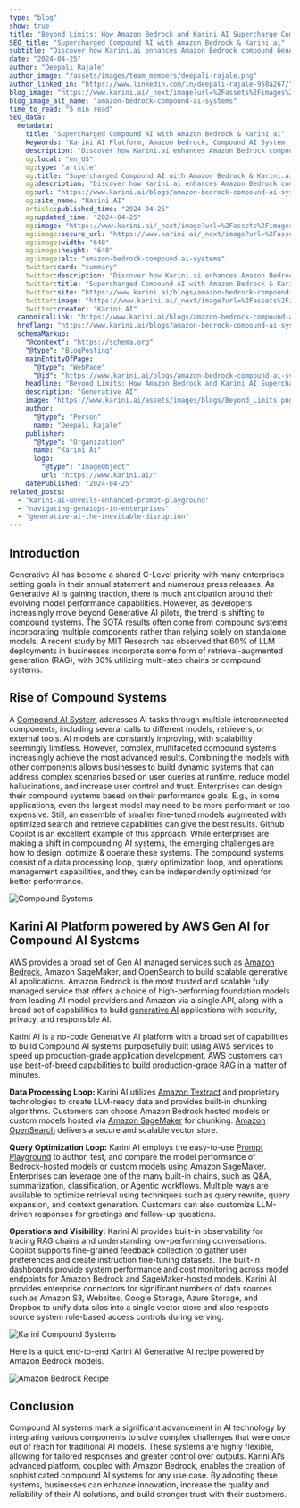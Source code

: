 ```yaml
---
type: "blog"
show: true
title: "Beyond Limits: How Amazon Bedrock and Karini AI Supercharge Compound AI Systems"
SEO_title: "Supercharged Compound AI with Amazon Bedrock & Karini.ai"
subtitle: "Discover how Karini.ai enhances Amazon Bedrock compound GenAI systems for greater innovation, efficiency, and scalability. Revolutionize your tech today!"
date: "2024-04-25"
author: "Deepali Rajale"
author_image: "/assets/images/team_members/deepali-rajale.png"
author_linked_in: "https://www.linkedin.com/in/deepali-rajale-958a267/"
blog_image: "https://www.karini.ai/_next/image?url=%2Fassets%2Fimages%2Fblogs%2FBeyond_Limits.png&w=640&q=75"
blog_image_alt_name: "amazon-bedrock-compound-ai-systems"
time_to_read: "5 min read"
SEO_data:
  metadata:
    title: "Supercharged Compound AI with Amazon Bedrock & Karini.ai"
    keywords: "Karini AI Platform, Amazon bedrock, Compound AI System, Business Innovation, Generative AI Pilots"
    description: "Discover how Karini.ai enhances Amazon Bedrock compound GenAI systems for greater innovation, efficiency, and scalability. Revolutionize your tech today!"
    og:local: "en_US"
    og:type: "article"
    og:title: "Supercharged Compound AI with Amazon Bedrock & Karini.ai"
    og:description: "Discover how Karini.ai enhances Amazon Bedrock compound GenAI systems for greater innovation, efficiency, and scalability. Revolutionize your tech today!"
    og:url: "https://www.karini.ai/blogs/amazon-bedrock-compound-ai-systems"
    og:site_name: "Karini AI"
    article:published_time: "2024-04-25"
    og:updated_time: "2024-04-25"
    og:image: "https://www.karini.ai/_next/image?url=%2Fassets%2Fimages%2Fblogs%2FBeyond_Limits.png&w=640&q=75"
    og:image:secure_url: "https://www.karini.ai/_next/image?url=%2Fassets%2Fimages%2Fblogs%2FBeyond_Limits.png&w=640&q=75"
    og:image:width: "640"
    og:image:height: "640"
    og:image:alt: "amazon-bedrock-compound-ai-systems"
    twitter:card: "summary"
    twitter:description: "Discover how Karini.ai enhances Amazon Bedrock compound GenAI systems for greater innovation, efficiency, and scalability. Revolutionize your tech today!"
    twitter:title: "Supercharged Compound AI with Amazon Bedrock & Karini.ai"
    twitter:site: "https://www.karini.ai/blogs/amazon-bedrock-compound-ai-systems"
    twitter:image: "https://www.karini.ai/_next/image?url=%2Fassets%2Fimages%2Fblogs%2FBeyond_Limits.png&w=640&q=75"
    twitter:creator: "Karini AI"
  canonicalLink: "https://www.karini.ai/blogs/amazon-bedrock-compound-ai-systems"
  hreflang: "https://www.karini.ai/blogs/amazon-bedrock-compound-ai-systems"
  schemaMarkup:
    "@context": "https://schema.org"
    "@type": "BlogPosting"
    mainEntityOfPage:
      "@type": "WebPage"
      "@id": "https://www.karini.ai/blogs/amazon-bedrock-compound-ai-systems"
    headline: "Beyond Limits: How Amazon Bedrock and Karini AI Supercharge Compound AI Systems"
    description: "Generative AI"
    image: "https://www.karini.ai/assets/images/blogs/Beyond_Limits.png"
    author:
      "@type": "Person"
      name: "Deepali Rajale"
    publisher:
      "@type": "Organization"
      name: "Karini Ai"
      logo:
        "@type": "ImageObject"
        url: "https://www.karini.ai/"
    datePublished: "2024-04-25"
related_posts:
  - "karini-ai-unveils-enhanced-prompt-playground"
  - "navigating-genaiops-in-enterprises"
  - "generative-ai-the-inevitable-disruption"
---
```


## Introduction

Generative AI has become a shared C-Level priority with many enterprises setting goals in their annual statement and numerous press releases. As Generative AI is gaining traction, there is much anticipation around their evolving model performance capabilities. However, as developers increasingly move beyond Generative AI pilots, the trend is shifting to compound systems. The SOTA results often come from compound systems incorporating multiple components rather than relying solely on standalone models. A recent study by MIT Research has observed that 60% of LLM deployments in businesses incorporate some form of retrieval-augmented generation (RAG), with 30% utilizing multi-step chains or compound systems.

## Rise of Compound Systems

A [Compound AI System](https://bair.berkeley.edu/blog/2024/02/18/compound-ai-systems/) addresses AI tasks through multiple interconnected components, including several calls to different models, retrievers, or external tools. AI models are constantly improving, with scalability seemingly limitless. However, complex, multifaceted compound systems increasingly achieve the most advanced results. Combining the models with other components allows businesses to build dynamic systems that can address complex scenarios based on user queries at runtime, reduce model hallucinations, and increase user control and trust. Enterprises can design their compound systems based on their performance goals. E.g., in some applications, even the largest model may need to be more performant or too expensive. Still, an ensemble of smaller fine-tuned models augmented with optimized search and retrieve capabilities can give the best results. Github Copilot is an excellent example of this approach. While enterprises are making a shift in compounding AI systems, the emerging challenges are how to design, optimize & operate these systems. The compound systems consist of a data processing loop, query optimization loop, and operations management capabilities, and they can be independently optimized for better performance.

![Compound Systems](/assets/images/blogs/Compound_systems.png)

## Karini AI Platform powered by AWS Gen AI for Compound AI Systems

AWS provides a broad set of Gen AI managed services such as [Amazon Bedrock](https://aws.amazon.com/bedrock/), Amazon SageMaker, and OpenSearch to build scalable generative AI applications. Amazon Bedrock is the most trusted and scalable fully managed service that offers a choice of high-performing foundation models from leading AI model providers and Amazon via a single API, along with a broad set of capabilities to build [generative AI](https://aws.amazon.com/generative-ai/) applications with security, privacy, and responsible AI.

Karini AI is a no-code Generative AI platform with a broad set of capabilities to build Compound AI systems purposefully built using AWS services to speed up production-grade application development. AWS customers can use best-of-breed capabilities to build production-grade RAG in a matter of minutes.

**Data Processing Loop:** Karini AI utilizes [Amazon Textract](https://aws.amazon.com/textract/) and proprietary technologies to create LLM-ready data and provides built-in chunking algorithms. Customers can choose Amazon Bedrock hosted models or custom models hosted via [Amazon SageMaker](https://aws.amazon.com/sagemaker/) for chunking. [Amazon OpenSearch](https://aws.amazon.com/opensearch-service/) delivers a secure and scalable vector store.

**Query Optimization Loop:** Karini AI employs the easy-to-use [Prompt Playground](https://www.karini.ai/announcements/karini-ai-unveils-enhanced-prompt-playground) to author, test, and compare the model performance of Bedrock-hosted models or custom models using Amazon SageMaker. Enterprises can leverage one of the many built-in chains, such as Q&A, summarization, classification, or Agentic workflows. Multiple ways are available to optimize retrieval using techniques such as query rewrite, query expansion, and context generation. Customers can also customize LLM-driven responses for greetings and follow-up questions.

**Operations and Visibility:** Karini AI provides built-in observability for tracing RAG chains and understanding low-performing conversations. Copilot supports fine-grained feedback collection to gather user preferences and create instruction fine-tuning datasets. The built-in dashboards provide system performance and cost monitoring across model endpoints for Amazon Bedrock and SageMaker-hosted models. Karini AI provides enterprise connectors for significant numbers of data sources such as Amazon S3, Websites, Google Storage, Azure Storage, and Dropbox to unify data silos into a single vector store and also respects source system role-based access controls during serving.

![Karini Compound Systems](/assets/images/blogs/karini_compound_systems.png)

Here is a quick end-to-end Karini AI Generative AI recipe powered by Amazon Bedrock models.

![Amazon Bedrock Recipe](/assets/images/blogs/Amazon_bedrock_recipe.png)

## Conclusion

Compound AI systems mark a significant advancement in AI technology by integrating various components to solve complex challenges that were once out of reach for traditional AI models. These systems are highly flexible, allowing for tailored responses and greater control over outputs. Karini AI’s advanced platform, coupled with Amazon Bedrock, enables the creation of sophisticated compound AI systems for any use case. By adopting these systems, businesses can enhance innovation, increase the quality and reliability of their AI solutions, and build stronger trust with their customers.
